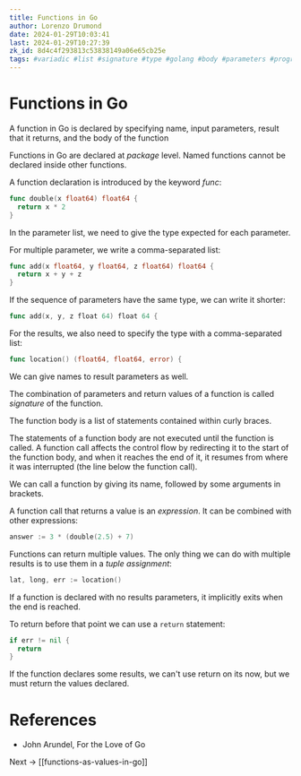 ```yaml
---
title: Functions in Go
author: Lorenzo Drumond
date: 2024-01-29T10:03:41
last: 2024-01-29T10:27:39
zk_id: 8d4c4f293813c53838149a06e65cb25e
tags: #variadic #list #signature #type #golang #body #parameters #programming #expression #tuple #functions #declare
---
```



# Functions in Go
A function in Go is declared by specifying name, input parameters, result that it returns, and the body of the function

Functions in Go are declared at _package_ level. Named functions cannot be declared inside other functions.

A function declaration is introduced by the keyword _func_:
```go
func double(x float64) float64 {
  return x * 2
}
```

In the parameter list, we need to give the type expected for each parameter.

For multiple parameter, we write a comma-separated list:
```go
func add(x float64, y float64, z float64) float64 {
  return x + y + z
}
```

If the sequence of parameters have the same type, we can write it shorter:
```go
func add(x, y, z float 64) float 64 {
```

For the results, we also need to specify the type with a comma-separated list:
```go
func location() (float64, float64, error) {
```

We can give names to result parameters as well.


The combination of parameters and return values of a function is called _signature_ of the function.

The function body is a list of statements contained within curly braces.

The statements of a function body are not executed until the function is called. A function call affects the control flow by redirecting it to the start of the function body, and when it reaches the end of it, it resumes from where it was interrupted (the line below the function call).

We can call a function by giving its name, followed by some arguments in brackets.

A function call that returns a value is an _expression_. It can be combined with other expressions:
```go
answer := 3 * (double(2.5) + 7)
```

Functions can return multiple values. The only thing we can do with multiple results is to use them in a _tuple assignment_:
```go
lat, long, err := location()
```


If a function is declared with no results parameters, it implicitly exits when the end is reached.

To return before that point we can use a `return` statement:
```go
if err != nil {
  return
}
```

If the function declares some results, we can't use return on its now, but we must return the values declared.

# References
- John Arundel, For the Love of Go

Next -> [[functions-as-values-in-go]]
